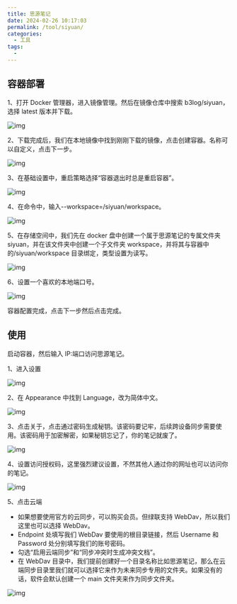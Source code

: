 ```yaml
---
title: 思源笔记
date: 2024-02-26 10:17:03
permalink: /tool/siyuan/
categories:
  - 工具
tags:
  -
---
```


## 容器部署

1、打开 Docker 管理器，进入镜像管理。然后在镜像仓库中搜索 b3log/siyuan，选择 latest 版本并下载。

![img](./img/0101.png)

2、下载完成后，我们在本地镜像中找到刚刚下载的镜像，点击创建容器。名称可以自定义，点击下一步。

![img](./img/0102.png)

3、在基础设置中，重启策略选择“容器退出时总是重启容器”。

![img](./img/0103.png)

4、在命令中，输入--workspace=/siyuan/workspace。

![img](./img/0104.png)

5、在存储空间中，我们先在 docker 盘中创建一个属于思源笔记的专属文件夹 siyuan，并在该文件夹中创建一个子文件夹 workspace，并将其与容器中的/siyuan/workspace 目录绑定，类型设置为读写。

![img](./img/0105.png)

6、设置一个喜欢的本地端口号。

![img](./img/0106.png)

容器配置完成，点击下一步然后点击完成。

## 使用

启动容器，然后输入 IP:端口访问思源笔记。

1、进入设置

![img](./img/0107.png)

2、在 Appearance 中找到 Language，改为简体中文。

![img](./img/0108.png)

3、点击关于，点击通过密码生成秘钥。该密码要记牢，后续跨设备同步需要使用。该密码用于加密解密，如果秘钥忘记了，你的笔记就废了。

![img](./img/0109.png)

4、设置访问授权码，这里强烈建议设置，不然其他人通过你的网址也可以访问你的笔记。

![img](./img/0110.png)

5、点击云端

- 如果想要使用官方的云同步，可以购买会员。但绿联支持 WebDav，所以我们这里也可以选择 WebDav。
- Endpoint 处填写我们 WebDav 要使用的根目录链接，然后 Username 和 Password 处分别填写我们的账号密码。
- 勾选“启用云端同步”和“同步冲突时生成冲突文档”。
- 在 WebDav 目录中，我们提前创建好一个目录名称比如思源笔记，那么在云端同步目录里我们就可以选择它来作为未来同步专用的文件夹。如果没有的话，软件会默认创建一个 main 文件夹来作为同步文件夹。

![img](./img/0111.png)
